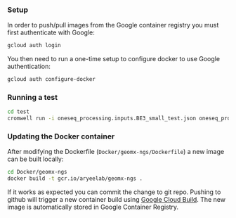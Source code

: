 ### Setup


In order to push/pull images from the Google container registry you must first authenticate with Google:

```bash
gcloud auth login
```

You then need to run a one-time setup to configure docker to use Google authentication:

```bash
gcloud auth configure-docker
```


### Running a test

```bash
cd test
cromwell run -i oneseq_processing.inputs.BE3_small_test.json oneseq_processing.wdl 
```


### Updating the Docker container

After modifying the Dockerfile (`Docker/geomx-ngs/Dockerfile`) a new image can be built locally:

```bash
cd Docker/geomx-ngs
docker build -t gcr.io/aryeelab/geomx-ngs .
```

If it works as expected you can commit the change to git repo. Pushing to github 
will trigger a new container build using [Google Cloud Build](https://cloud.google.com/cloud-build). 
The new image is automatically stored in Google Container Registry.

```bash

```
